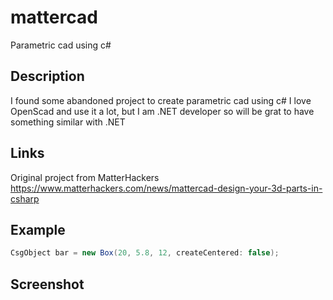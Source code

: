 # mattercad
Parametric cad using c#


## Description
I found some abandoned project to create parametric cad using c#
I love OpenScad and use it a lot, but I am .NET developer so will be grat to have something similar with .NET

## Links
Original project from MatterHackers https://www.matterhackers.com/news/mattercad-design-your-3d-parts-in-csharp


## Example
```C#
CsgObject bar = new Box(20, 5.8, 12, createCentered: false);
```

## Screenshot
